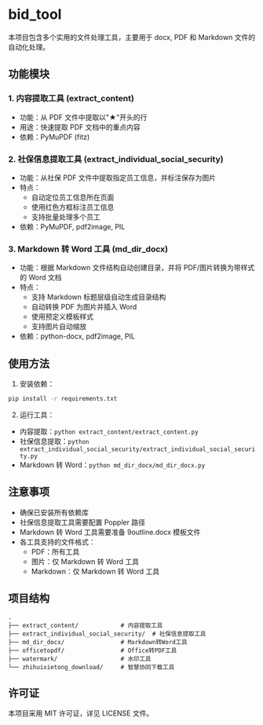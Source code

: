 # bid_tool

本项目包含多个实用的文件处理工具，主要用于 docx, PDF 和 Markdown 文件的自动化处理。

## 功能模块

### 1. 内容提取工具 (extract_content)

- 功能：从 PDF 文件中提取以"★"开头的行
- 用途：快速提取 PDF 文档中的重点内容
- 依赖：PyMuPDF (fitz)

### 2. 社保信息提取工具 (extract_individual_social_security)

- 功能：从社保 PDF 文件中提取指定员工信息，并标注保存为图片
- 特点：
  - 自动定位员工信息所在页面
  - 使用红色方框标注员工信息
  - 支持批量处理多个员工
- 依赖：PyMuPDF, pdf2image, PIL

### 3. Markdown 转 Word 工具 (md_dir_docx)

- 功能：根据 Markdown 文件结构自动创建目录，并将 PDF/图片转换为带样式的 Word 文档
- 特点：
  - 支持 Markdown 标题层级自动生成目录结构
  - 自动转换 PDF 为图片并插入 Word
  - 使用预定义模板样式
  - 支持图片自动缩放
- 依赖：python-docx, pdf2image, PIL

## 使用方法

1. 安装依赖：

```bash
pip install -r requirements.txt
```

2. 运行工具：

- 内容提取：`python extract_content/extract_content.py`
- 社保信息提取：`python extract_individual_social_security/extract_individual_social_security.py`
- Markdown 转 Word：`python md_dir_docx/md_dir_docx.py`

## 注意事项

- 确保已安装所有依赖库
- 社保信息提取工具需要配置 Poppler 路径
- Markdown 转 Word 工具需要准备 9outline.docx 模板文件
- 各工具支持的文件格式：
  - PDF：所有工具
  - 图片：仅 Markdown 转 Word 工具
  - Markdown：仅 Markdown 转 Word 工具

## 项目结构

```
.
├── extract_content/            # 内容提取工具
├── extract_individual_social_security/  # 社保信息提取工具
├── md_dir_docx/                # Markdown转Word工具
├── officetopdf/                # Office转PDF工具
├── watermark/                  # 水印工具
└── zhihuixietong_download/     # 智慧协同下载工具
```

## 许可证

本项目采用 MIT 许可证，详见 LICENSE 文件。
